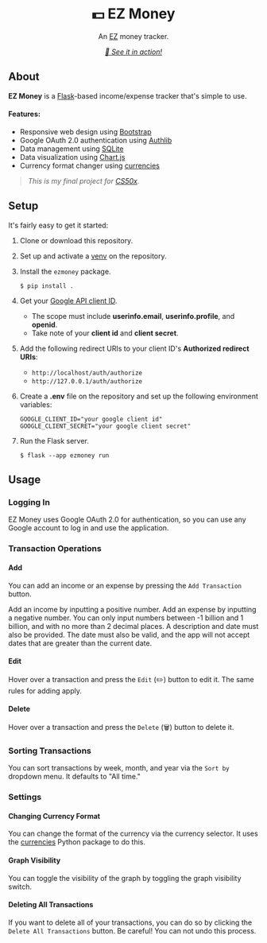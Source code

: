 <div align="center">
    <h1>💵 EZ Money</h1>
    <p>An <a href="https://www.dictionary.com/browse/ez">EZ</a> money tracker.</p>
    <a href="https://youtu.be/RX3WES8dKO0"><em>🎥 See it in action!</em></a>
</div>

## About

**EZ Money** is a [Flask](https://flask.palletsprojects.com/en/3.0.x/)-based income/expense tracker that's simple to use. 

#### Features:

- Responsive web design using [Bootstrap](https://getbootstrap.com/)
- Google OAuth 2.0 authentication using [Authlib](https://authlib.org/)
- Data management using [SQLite](https://docs.python.org/3/library/sqlite3.html)
- Data visualization using [Chart.js](https://www.chartjs.org/)
- Currency format changer using [currencies](https://pypi.org/project/currencies/)

> *This is my final project for [CS50x](https://cs50.harvard.edu/x/).*

## Setup

It's fairly easy to get it started:

1. Clone or download this repository.
1. Set up and activate a [venv](https://docs.python.org/3/library/venv.html) on the repository.
1. Install the `ezmoney` package.

    ```console
    $ pip install .
    ```

1. Get your [Google API client ID](https://developers.google.com/identity/gsi/web/guides/get-google-api-clientid).

    - The scope must include **userinfo.email**, **userinfo.profile**, and **openid**.
    - Take note of your **client id** and **client secret**.

1. Add the following redirect URIs to your client ID's **Authorized redirect URIs**:

    - `http://localhost/auth/authorize`
    - `http://127.0.0.1/auth/authorize`

1. Create a **.env** file on the repository and set up the following environment variables:

    ```shell
    GOOGLE_CLIENT_ID="your google client id"
    GOOGLE_CLIENT_SECRET="your google client secret"
    ```

1. Run the Flask server.

    ```console
    $ flask --app ezmoney run
    ```

## Usage

### Logging In

EZ Money uses Google OAuth 2.0 for authentication, so you can use any Google account to log in and use the application.

### Transaction Operations

#### Add

You can add an income or an expense by pressing the `Add Transaction` button.

Add an income by inputting a positive number. Add an expense by inputting a negative number. You can only input numbers between -1 billion and 1 billion, and with no more than 2 decimal places. A description and date must also be provided. The date must also be valid, and the app will not accept dates that are greater than the current date.

#### Edit

Hover over a transaction and press the `Edit` (✏️) button to edit it. The same rules for adding apply.

#### Delete

Hover over a transaction and press the `Delete` (🗑️) button to delete it.

### Sorting Transactions

You can sort transactions by week, month, and year via the `Sort by` dropdown menu. It defaults to "All time."

### Settings

#### Changing Currency Format

You can change the format of the currency via the currency selector. It uses the [currencies](https://pypi.org/project/currencies/) Python package to do this.

#### Graph Visibility

You can toggle the visibility of the graph by toggling the graph visibility switch.

#### Deleting All Transactions

If you want to delete all of your transactions, you can do so by clicking the `Delete All Transactions` button. Be careful! You can not undo this process.